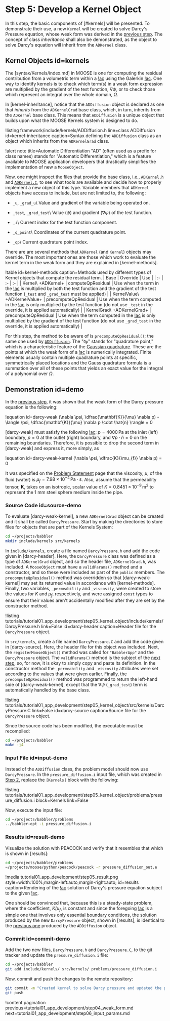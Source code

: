# Step 5: Develop a Kernel Object

In this step, the basic components of [#kernels] will be presented. To demonstrate their use, a new `Kernel` will be created to solve Darcy's Pressure equation, whose weak form was derived in the [previous step](tutorial01_app_development/step04_weak_form.md#demo). The concept of class *inheritance* shall also be demonstrated, as the object to solve Darcy's equation will inherit from the `ADKernel` class.

## Kernel Objects id=kernels

The [syntax/Kernels/index.md] in MOOSE is one for computing the residual contribution from a volumetric term within a [!ac](PDE) using the Galerkin [!ac](FEM). One way to identify kernels is to check which term(s) in a weak form expression are multiplied by the gradient of the test function, $\nabla \psi$, or to check those which represent an integral over the whole domain, $\Omega$.

In [kernel-inheritance], notice that the `ADDiffusion` object is declared as one that *inherits* from the `ADKernelGrad` base class, which, in turn, inherits from the `ADKernel` base class. This means that `ADDiffusion` is a unique object that builds upon what the MOOSE Kernels system is designed to do.

!listing framework/include/kernels/ADDiffusion.h
         line=class ADDiffusion
         id=kernel-inheritance
         caption=Syntax defining the `ADDiffusion` class as an object which inherits from the `ADKernelGrad` class.

!alert note title=Automatic Differentiation
"AD" (often used as a prefix for class names) stands for "Automatic Differentiation," which is a feature available to MOOSE application developers that drastically simplifies the implementation of new a `MooseObject`. <!--The non-AD counterparts of objects are the subject of the next tutorial-->

Now, one might inspect the files that provide the base class, i.e., [`ADKernel.h`](framework/include/kernels/ADKernel.h) and [`ADKernel.C`](framework/src/kernels/ADKernel.C), to see what tools are available and decide how to properly implement a new object of this type. Variable members that `ADKernel` objects have access to include, but are not limited to, the following:

- `_u`, `_grad_u`\\
  Value and gradient of the variable being operated on.

- `_test`, `_grad_test`\\
  Value ($\psi$) and gradient ($\nabla \psi$) of the test function.

- `_i`\\
  Current index for the test function component.

- `_q_point`\\
  Coordinates of the current quadrature point.

- `_qp`\\
  Current quadrature point index.

There are are several methods that `ADKernel` (and `Kernel`) objects may override. The most important ones are those which work to evaluate the kernel term in the weak form and they are explained in [kernel-methods].

!table id=kernel-methods caption=Methods used by different types of Kernel objects that compute the residual term.
| Base | Override | Use |
| :- | :- | :- |
| Kernel\\ +ADKernel+ | computeQpResidual | Use when the term in the [!ac](PDE) is multiplied by both the test function and the gradient of the test function (`_test` and `_grad_test` must be applied) |
| KernelValue\\ +ADKernelValue+ | precomputeQpResidual | Use when the term computed in the [!ac](PDE) is only multiplied by the test function (do not use `_test` in the override, it is applied automatically) |
| KernelGrad\\ +ADKernelGrad+ | precomputeQpResidual | Use when the term computed in the [!ac](PDE) is only multiplied by the gradient of the test function (do not use `_grad_test` in the override, it is applied automatically) |

For this step, the method to be aware of is `precomputeQpResidual()`; the same one used by [`ADDiffusion`](framework/src/kernels/ADDiffusion.C). The "`Qp`" stands for "quadrature point," which is a characteristic feature of the [Gaussian quadrature](https://en.wikipedia.org/wiki/Gaussian_quadrature). These are the points at which the weak form of a [!ac](PDE) is numerically integrated. Finite elements usually contain multiple quadrature points at specific, symmetrically placed locations and the Gauss quadrature formula is a summation over all of these points that yields an exact value for the integral of a polynomial over $\Omega$.

## Demonstration id=demo

In the [previous step](tutorial01_app_development/step04_weak_form.md#demo), it was shown that the weak form of the Darcy pressure equation is the following:

!equation id=darcy-weak
(\nabla \psi, \dfrac{\mathbf{K}}{\mu} \nabla p) - \langle \psi, \dfrac{\mathbf{K}}{\mu} \nabla p \cdot \hat{n} \rangle = 0

[darcy-weak] must satisfy the following [!ac](BVP): $p = 4000 \, \textrm{Pa}$ at the inlet (left) boundary, $p = 0$ at the outlet (right) boundary, and $\nabla p \cdot \hat{n} = 0$ on the remaining boundaries. Therefore, it is possible to drop the second term in [darcy-weak] and express it, more simply, as

!equation id=darcy-weak-kernel
(\nabla \psi, \dfrac{K}{\mu_{f}} \nabla p) = 0

It was specified on the [Problem Statement](tutorial01_app_development/problem_statement.md#mats) page that the viscosity, $\mu$, of the fluid (water) is $\mu_{f} = 7.98 \times 10^{-4} \, \textrm{Pa} \cdot \textrm{s}$. Also, assume that the permeability tensor, $\mathbf{K}$, takes on an isotropic, scalar value of $K = 0.8451 \times 10^{-9} \, \textrm{m}^{2}$ to represent the 1 mm steel sphere medium inside the pipe<!--This should also be given in the problem statement, so long as it remains constant throughout the tutorial-->.

### Source Code id=source-demo

To evaluate [darcy-weak-kernel], a new `ADKernelGrad` object can be created and it shall be called `DarcyPressure`. Start by making the directories to store files for objects that are part of the Kernels System:

```bash
cd ~/projects/babbler
mkdir include/kernels src/kernels
```

In `include/kernels`, create a file named `DarcyPressure.h` and add the code given in [darcy-header]. Here, the `DarcyPressure` class was defined as a type of `ADKernelGrad` object, and so the header file, `ADKernelGrad.h`, was included. A `MooseObject` must have a `validParams()` method and a constructor, and so these were included as part of the `public` members. The `precomputeQpResidual()` method was overridden so that [darcy-weak-kernel] may set its returned value in accordance with [kernel-methods]. Finally, two variables, `_permeability` and `_viscosity`, were created to store the values for $K$ and $\mu_{f}$, respectively, and were assigned `const` types to ensure that their values aren't accidentally modified after they are set by the constructor method.

!listing tutorials/tutorial01_app_development/step05_kernel_object/include/kernels/DarcyPressure.h
         link=False
         id=darcy-header
         caption=Header file for the `DarcyPressure` object.

In `src/kernels`, create a file named `DarcyPressure.C` and add the code given in [darcy-source].
Here, the header file for this object was included. Next, the `registerMooseObject()` method was called for `"BabblerApp"` and the `DarcyPressure` object. The `validParams()` method is the subject of the [next step](tutorial01_app_development/step06_input_params.md), so, for now, it is okay to simply copy and paste its definition. In the constructor method the `_permeability` and `_viscosity` attributes were set according to the values that were given earlier. Finally, the `precomputeQpResidual()` method was programmed to return the left-hand side of [darcy-weak-kernel], except that the $\nabla \psi$ (`_grad_test`) term is automatically handled by the base class.

!listing tutorials/tutorial01_app_development/step05_kernel_object/src/kernels/DarcyPressure.C
         link=False
         id=darcy-source
         caption=Source file for the `DarcyPressure` object.

Since the source code has been modified, the executable must be recompiled:

```bash
cd ~/projects/babbler
make -j4
```

### Input File id=input-demo

Instead of the `ADDiffusion` class, the problem model should now use `DarcyPressure`. In the `pressure_diffusion.i` input file, which was created in [Step 2](tutorial01_app_development/step02_input_file.md#input-demo), replace the `[Kernels]` block with the following:

!listing tutorials/tutorial01_app_development/step05_kernel_object/problems/pressure_diffusion.i
         block=Kernels
         link=False

Now, execute the input file:

```bash
cd ~/projects/babbler/problems
../babbler-opt -i pressure_diffusion.i
```

### Results id=result-demo

Visualize the solution with PEACOCK and verify that it resembles that which is shown in [results]:

```bash
cd ~/projects/babbler/problems
~/projects/moose/python/peacock/peacock -r pressure_diffusion_out.e
```

!media tutorial01_app_development/step05_result.png
       style=width:100%;margin-left:auto;margin-right:auto;
       id=results
       caption=Rendering of the [!ac](FEM) solution of Darcy's pressure equation subject to the given [!ac](BVP).

One should be convinced that, because this is a steady-state problem, where the coefficient, $K / \mu_{f}$, is constant and since the foregoing [!ac](BVP) is a simple one that involves only essential boundary conditions,
the solution produced by the new `DarcyPressure` object, shown in [results],
is identical to the [previous one](tutorial01_app_development/step02_input_file.md#results) produced by the `ADDiffusion` object.

### Commit id=commit-demo

Add the two new files, `DarcyPressure.h` and `DarcyPressure.C`, to the git tracker and update the `pressure_diffusion.i` file:

```bash
cd ~/projects/babbler
git add include/kernels/ src/kernels/ problems/pressure_diffusion.i
```

Now, commit and push the changes to the remote repository:

```bash
git commit -m "Created kernel to solve Darcy pressure and updated the problem input file"
git push
```

!content pagination previous=tutorial01_app_development/step04_weak_form.md
                    next=tutorial01_app_development/step06_input_params.md
